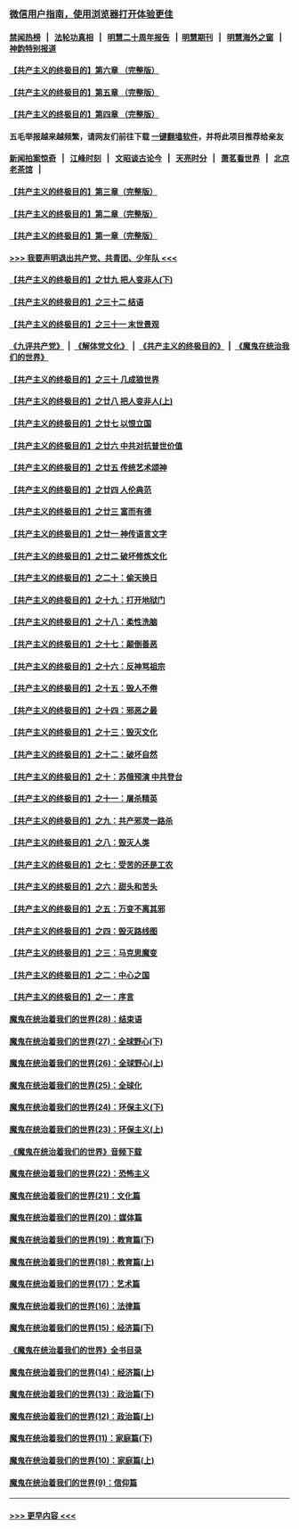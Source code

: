 ### [微信用户指南，使用浏览器打开体验更佳](https://github.com/gfw-breaker/banned-news1/blob/master/indexes/wechat-guide.md?t=0)
#### [禁闻热榜](热点新闻.md?t=0)  &nbsp;&nbsp;|&nbsp;&nbsp; [法轮功真相](https://github.com/gfw-breaker/truth/blob/master/README.md?t=0) &nbsp;&nbsp;|&nbsp;&nbsp; [明慧二十周年报告](https://github.com/gfw-breaker/mh-reports/blob/master/README.md?t=0) &nbsp;&nbsp;|&nbsp;&nbsp;[明慧期刊](https://github.com/gfw-breaker/mh-qikan) &nbsp;&nbsp;|&nbsp;&nbsp; [明慧海外之窗](https://github.com/gfw-breaker/mh-news/blob/master/README.md?t=0) &nbsp;&nbsp;|&nbsp;&nbsp; [神韵特别报道](https://github.com/gfw-breaker/mh-news/blob/master/shenyun.md?t=0)
#### [【共产主义的终极目的】第六章 （完整版）](../pages/nsc422/n11428913.md?t=02082211) 
#### [【共产主义的终极目的】第五章 （完整版）](../pages/nsc422/n11428912.md?t=02082211) 
#### [【共产主义的终极目的】第四章 （完整版）](../pages/nsc422/n11428907.md?t=02082211) 
#### 五毛举报越来越频繁，请网友们前往下载 [一键翻墙软件](https://github.com/gfw-breaker/ssr-accounts)，并将此项目推荐给亲友
#### [新闻拍案惊奇](https://github.com/gfw-breaker/banned-news1/blob/master/pages/link4.md) &nbsp;&nbsp;|&nbsp;&nbsp; [江峰时刻](https://github.com/gfw-breaker/banned-news1/blob/master/pages/link4.md) &nbsp;&nbsp;|&nbsp;&nbsp; [文昭谈古论今](https://github.com/gfw-breaker/banned-news1/blob/master/pages/link4.md) &nbsp;&nbsp;|&nbsp;&nbsp; [天亮时分](https://github.com/gfw-breaker/banned-news1/blob/master/pages/link4.md) &nbsp;&nbsp;|&nbsp;&nbsp; [萧茗看世界](https://github.com/gfw-breaker/banned-news1/blob/master/pages/link4.md) &nbsp;&nbsp;|&nbsp;&nbsp; [北京老茶馆](https://github.com/gfw-breaker/banned-news1/blob/master/pages/link4.md) &nbsp;&nbsp;|&nbsp;&nbsp; 
#### [【共产主义的终极目的】第三章（完整版）](../pages/nsc422/n11428848.md?t=02082211) 
#### [【共产主义的终极目的】第二章（完整版）](../pages/nsc422/n11428831.md?t=02082211) 
#### [【共产主义的终极目的】第一章（完整版）](../pages/nsc422/n11417651.md?t=02082211) 
#### [>>> 我要声明退出共产党、共青团、少年队 <<<](https://github.com/begood0513/goodnews/blob/master/quit/letter.md) 
#### [【共产主义的终极目的】之廿九 把人变非人(下)](../pages/nsc422/n11344140.md?t=02082211) 
#### [【共产主义的终极目的】之三十二 结语](../pages/nsc422/n11360535.md?t=02082211) 
#### [【共产主义的终极目的】之三十一 末世景观](../pages/nsc422/n11351129.md?t=02082211) 
#### [《九评共产党》](https://github.com/begood0513/9ping.md/blob/master/README.md) &nbsp;|&nbsp; [《解体党文化》](../../../../jtdwh.md/blob/master/README.md)  &nbsp;|&nbsp; [《共产主义的终极目的》](../../../../gczydzjmd.md/blob/master/README.md) &nbsp;|&nbsp; [《魔鬼在统治我们的世界》](../../../../mgztzwmdsj.md/blob/master/README.md) 
#### [【共产主义的终极目的】之三十 几成狼世界](../pages/nsc422/n11348280.md?t=02082211) 
#### [【共产主义的终极目的】之廿八 把人变非人(上)](../pages/nsc422/n11340492.md?t=02082211) 
#### [【共产主义的终极目的】之廿七 以恨立国](../pages/nsc422/n11336944.md?t=02082211) 
#### [【共产主义的终极目的】之廿六 中共对抗普世价值](../pages/nsc422/n11324785.md?t=02082211) 
#### [【共产主义的终极目的】之廿五 传统艺术颂神](../pages/nsc422/n11296396.md?t=02082211) 
#### [【共产主义的终极目的】之廿四 人伦典范](../pages/nsc422/n11296397.md?t=02082211) 
#### [【共产主义的终极目的】之廿三 富而有德](../pages/nsc422/n11283598.md?t=02082211) 
#### [【共产主义的终极目的】之廿一 神传语言文字](../pages/nsc422/n11263265.md?t=02082211) 
#### [【共产主义的终极目的】之廿二 破坏修炼文化](../pages/nsc422/n11245728.md?t=02082211) 
#### [【共产主义的终极目的】之二十：偷天换日](../pages/nsc422/n11238846.md?t=02082211) 
#### [【共产主义的终极目的】之十九：打开地狱门](../pages/nsc422/n11206376.md?t=02082211) 
#### [【共产主义的终极目的】之十八：柔性洗脑](../pages/nsc422/n11199994.md?t=02082211) 
#### [【共产主义的终极目的】之十七：颠倒善恶](../pages/nsc422/n11179782.md?t=02082211) 
#### [【共产主义的终极目的】之十六：反神骂祖宗](../pages/nsc422/n11166798.md?t=02082211) 
#### [【共产主义的终极目的】之十五：毁人不倦](../pages/nsc422/n11166792.md?t=02082211) 
#### [【共产主义的终极目的】之十四：邪恶之最](../pages/nsc422/n11150249.md?t=02082211) 
#### [【共产主义的终极目的】之十三：毁灭文化](../pages/nsc422/n11135227.md?t=02082211) 
#### [【共产主义的终极目的】之十二：破坏自然](../pages/nsc422/n11135214.md?t=02082211) 
#### [【共产主义的终极目的】之十：苏俄预演 中共登台](../pages/nsc422/n11118424.md?t=02082211) 
#### [【共产主义的终极目的】之十一：屠杀精英](../pages/nsc422/n11118442.md?t=02082211) 
#### [【共产主义的终极目的】之九：共产邪灵一路杀](../pages/nsc422/n11114139.md?t=02082211) 
#### [【共产主义的终极目的】之八：毁灭人类](../pages/nsc422/n11108503.md?t=02082211) 
#### [【共产主义的终极目的】之七：受苦的还是工农](../pages/nsc422/n11101809.md?t=02082211) 
#### [【共产主义的终极目的】之六：甜头和苦头](../pages/nsc422/n11096971.md?t=02082211) 
#### [【共产主义的终极目的】之五：万变不离其邪](../pages/nsc422/n11091285.md?t=02082211) 
#### [【共产主义的终极目的】之四：毁灭路线图](../pages/nsc422/n11086284.md?t=02082211) 
#### [【共产主义的终极目的】之三：马克思魔变](../pages/nsc422/n11061941.md?t=02082211) 
#### [【共产主义的终极目的】之二：中心之国](../pages/nsc422/n11047728.md?t=02082211) 
#### [【共产主义的终极目的】之一：序言](../pages/nsc422/n11086077.md?t=02082211) 
#### [魔鬼在统治着我们的世界(28)：结束语](../pages/nsc422/n10936246.md?t=02082211) 
#### [魔鬼在统治着我们的世界(27)：全球野心(下)](../pages/nsc422/n10928319.md?t=02082211) 
#### [魔鬼在统治着我们的世界(26)：全球野心(上)](../pages/nsc422/n10900318.md?t=02082211) 
#### [魔鬼在统治着我们的世界(25)：全球化](../pages/nsc422/n10788205.md?t=02082211) 
#### [魔鬼在统治着我们的世界(24)：环保主义(下)](../pages/nsc422/n10695307.md?t=02082211) 
#### [魔鬼在统治着我们的世界(23)：环保主义(上)](../pages/nsc422/n10688613.md?t=02082211) 
#### [《魔鬼在统治着我们的世界》音频下载](../pages/nsc422/n10635553.md?t=02082211) 
#### [魔鬼在统治着我们的世界(22)：恐怖主义](../pages/nsc422/n10614727.md?t=02082211) 
#### [魔鬼在统治着我们的世界(21)：文化篇](../pages/nsc422/n10597706.md?t=02082211) 
#### [魔鬼在统治着我们的世界(20)：媒体篇](../pages/nsc422/n10586579.md?t=02082211) 
#### [魔鬼在统治着我们的世界(19)：教育篇(下)](../pages/nsc422/n10564808.md?t=02082211) 
#### [魔鬼在统治着我们的世界(18)：教育篇(上)](../pages/nsc422/n10526970.md?t=02082211) 
#### [魔鬼在统治着我们的世界(17)：艺术篇](../pages/nsc422/n10499093.md?t=02082211) 
#### [魔鬼在统治着我们的世界(16)：法律篇](../pages/nsc422/n10485969.md?t=02082211) 
#### [魔鬼在统治着我们的世界(15)：经济篇(下)](../pages/nsc422/n10469975.md?t=02082211) 
#### [《魔鬼在统治着我们的世界》全书目录](../pages/nsc422/n10464261.md?t=02082211) 
#### [魔鬼在统治着我们的世界(14)：经济篇(上)](../pages/nsc422/n10457370.md?t=02082211) 
#### [魔鬼在统治着我们的世界(13)：政治篇(下)](../pages/nsc422/n10448270.md?t=02082211) 
#### [魔鬼在统治着我们的世界(12)：政治篇(上)](../pages/nsc422/n10444576.md?t=02082211) 
#### [魔鬼在统治着我们的世界(11)：家庭篇(下)](../pages/nsc422/n10440961.md?t=02082211) 
#### [魔鬼在统治着我们的世界(10)：家庭篇(上)](../pages/nsc422/n10435448.md?t=02082211) 
#### [魔鬼在统治着我们的世界(9)：信仰篇](../pages/nsc422/n10432159.md?t=02082211) 

----
#### [ >>> 更早内容 <<< ](../indexes/nsc422-earlier.md)
